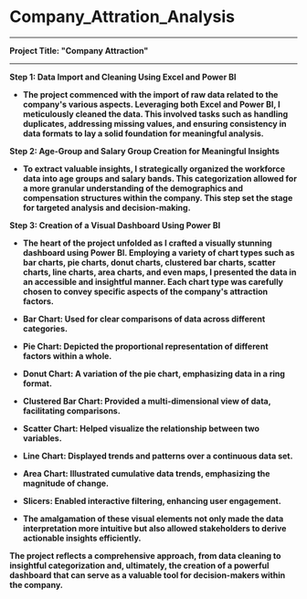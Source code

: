 # Company_Attration_Analysis
<hr>
<b>
Project Title: "Company Attraction"
<hr>

Step 1: Data Import and Cleaning Using Excel and Power BI
   - The project commenced with the import of raw data related to the company's various aspects. Leveraging both Excel and Power BI, I meticulously cleaned the data. This involved tasks such as handling duplicates, addressing missing values, and ensuring consistency in data formats to lay a solid foundation for meaningful analysis.

Step 2: Age-Group and Salary Group Creation for Meaningful Insights
   - To extract valuable insights, I strategically organized the workforce data into age groups and salary bands. This categorization allowed for a more granular understanding of the demographics and compensation structures within the company. This step set the stage for targeted analysis and decision-making.

Step 3: Creation of a Visual Dashboard Using Power BI
   - The heart of the project unfolded as I crafted a visually stunning dashboard using Power BI. Employing a variety of chart types such as bar charts, pie charts, donut charts, clustered bar charts, scatter charts, line charts, area charts, and even maps, I presented the data in an accessible and insightful manner. Each chart type was carefully chosen to convey specific aspects of the company's attraction factors.

   - Bar Chart: Used for clear comparisons of data across different categories.
   - Pie Chart: Depicted the proportional representation of different factors within a whole.
   - Donut Chart: A variation of the pie chart, emphasizing data in a ring format.
   - Clustered Bar Chart: Provided a multi-dimensional view of data, facilitating comparisons.
   - Scatter Chart: Helped visualize the relationship between two variables.
   - Line Chart: Displayed trends and patterns over a continuous data set.
   - Area Chart: Illustrated cumulative data trends, emphasizing the magnitude of change.
   - Slicers: Enabled interactive filtering, enhancing user engagement.

   - The amalgamation of these visual elements not only made the data interpretation more intuitive but also allowed stakeholders to derive actionable insights efficiently.

The project reflects a comprehensive approach, from data cleaning to insightful categorization and, ultimately, the creation of a powerful dashboard that can serve as a valuable tool for decision-makers within the company.
</b>
